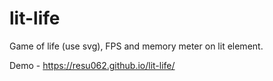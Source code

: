 # lit-life
Game of life (use svg), FPS and memory meter on lit element.
 
 Demo - https://resu062.github.io/lit-life/
